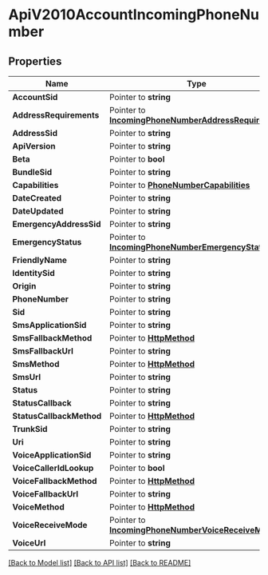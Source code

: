 # ApiV2010AccountIncomingPhoneNumber

## Properties
Name | Type | Notes
------------ | ------------- | -------------
**AccountSid** | Pointer to **string** | 
**AddressRequirements** | Pointer to [**IncomingPhoneNumberAddressRequirement**](incoming_phone_number_address_requirement.md) | 
**AddressSid** | Pointer to **string** | 
**ApiVersion** | Pointer to **string** | 
**Beta** | Pointer to **bool** | 
**BundleSid** | Pointer to **string** | 
**Capabilities** | Pointer to [**PhoneNumberCapabilities**](phone_number_capabilities.md) | 
**DateCreated** | Pointer to **string** | 
**DateUpdated** | Pointer to **string** | 
**EmergencyAddressSid** | Pointer to **string** | 
**EmergencyStatus** | Pointer to [**IncomingPhoneNumberEmergencyStatus**](incoming_phone_number_emergency_status.md) | 
**FriendlyName** | Pointer to **string** | 
**IdentitySid** | Pointer to **string** | 
**Origin** | Pointer to **string** | 
**PhoneNumber** | Pointer to **string** | 
**Sid** | Pointer to **string** | 
**SmsApplicationSid** | Pointer to **string** | 
**SmsFallbackMethod** | Pointer to [**HttpMethod**](http_method.md) | 
**SmsFallbackUrl** | Pointer to **string** | 
**SmsMethod** | Pointer to [**HttpMethod**](http_method.md) | 
**SmsUrl** | Pointer to **string** | 
**Status** | Pointer to **string** | 
**StatusCallback** | Pointer to **string** | 
**StatusCallbackMethod** | Pointer to [**HttpMethod**](http_method.md) | 
**TrunkSid** | Pointer to **string** | 
**Uri** | Pointer to **string** | 
**VoiceApplicationSid** | Pointer to **string** | 
**VoiceCallerIdLookup** | Pointer to **bool** | 
**VoiceFallbackMethod** | Pointer to [**HttpMethod**](http_method.md) | 
**VoiceFallbackUrl** | Pointer to **string** | 
**VoiceMethod** | Pointer to [**HttpMethod**](http_method.md) | 
**VoiceReceiveMode** | Pointer to [**IncomingPhoneNumberVoiceReceiveMode**](incoming_phone_number_voice_receive_mode.md) | 
**VoiceUrl** | Pointer to **string** | 

[[Back to Model list]](../README.md#documentation-for-models) [[Back to API list]](../README.md#documentation-for-api-endpoints) [[Back to README]](../README.md)


